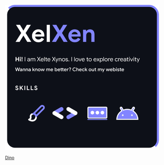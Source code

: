 <p align="center">
<img src="xelxen.png" width="max-content" height="auto"/>
</p>
<a href='chrome://dino'>Dino</a>
